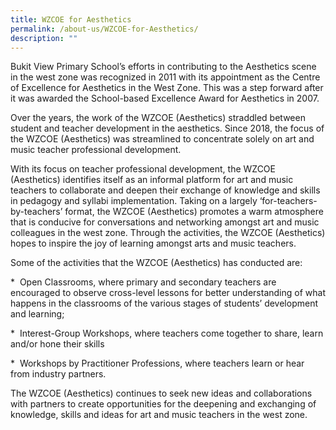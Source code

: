 ```yaml
---
title: WZCOE for Aesthetics
permalink: /about-us/WZCOE-for-Aesthetics/
description: ""
---
```

Bukit View Primary School’s efforts in contributing to the Aesthetics scene in the west zone was recognized in 2011 with its appointment as the Centre of Excellence for Aesthetics in the West Zone. This was a step forward after it was awarded the School-based Excellence Award for Aesthetics in 2007.  

  

Over the years, the work of the WZCOE (Aesthetics) straddled between student and teacher development in the aesthetics. Since 2018, the focus of the WZCOE (Aesthetics) was streamlined to concentrate solely on art and music teacher professional development. 

With its focus on teacher professional development, the WZCOE (Aesthetics) identifies itself as an informal platform for art and music teachers to collaborate and deepen their exchange of knowledge and skills in pedagogy and syllabi implementation. Taking on a largely ‘for-teachers-by-teachers’ format, the WZCOE (Aesthetics) promotes a warm atmosphere that is conducive for conversations and networking amongst art and music colleagues in the west zone. Through the activities, the WZCOE (Aesthetics) hopes to inspire the joy of learning amongst arts and music teachers.

Some of the activities that the WZCOE (Aesthetics) has conducted are:

\*  Open Classrooms, where primary and secondary teachers are encouraged to observe cross-level lessons for better understanding of what happens in the classrooms of the various stages of students’ development and learning;

\*  Interest-Group Workshops, where teachers come together to share, learn and/or hone their skills

\*  Workshops by Practitioner Professions, where teachers learn or hear from industry partners.  

The WZCOE (Aesthetics) continues to seek new ideas and collaborations with partners to create opportunities for the deepening and exchanging of knowledge, skills and ideas for art and music teachers in the west zone.